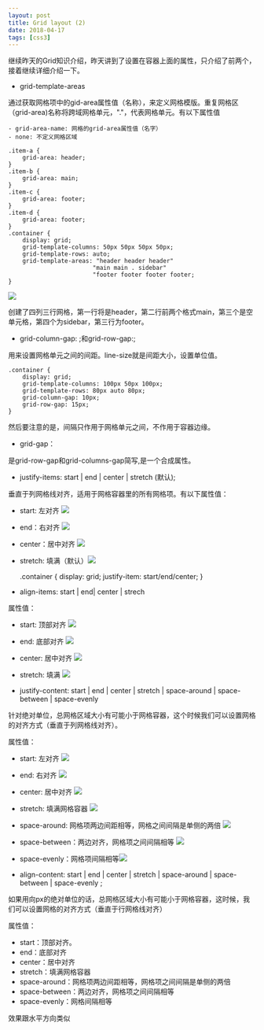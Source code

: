 ```yaml
---
layout: post
title: Grid layout (2)
date: 2018-04-17
tags: [css3]
---
```


继续昨天的Grid知识介绍，昨天讲到了设置在容器上面的属性，只介绍了前两个，接着继续详细介绍一下。

- grid-template-areas

通过获取网格项中的gid-area属性值（名称），来定义网格模版。重复网格区（grid-area)名称将跨域网格单元，"."，代表网格单元。有以下属性值

    - grid-area-name: 网格的grid-area属性值（名字）
    - none: 不定义网格区域

    .item-a {
        grid-area: header;
    }
    .item-b {
        grid-area: main;
    }
    .item-c {
        grid-area: footer;
    }
    .item-d {
        grid-area: footer;
    }
    .container {
        display: grid;
        grid-template-columns: 50px 50px 50px 50px;
        grid-template-rows: auto;
        grid-template-areas: "header header header"
                            "main main . sidebar"
                            "footer footer footer footer;
    }

<img src="http://ovk2ylefr.bkt.clouddn.com/grid3.png">

创建了四列三行网格，第一行将是header，第二行前两个格式main，第三个是空单元格，第四个为sidebar，第三行为footer。

- grid-column-gap: <line-size>;和grid-row-gap:<line-size>;

用来设置网格单元之间的间距。line-size就是间距大小，设置单位值。

    .container {
        display: grid;
        grid-template-columns: 100px 50px 100px;
        grid-template-rows: 80px auto 80px;
        grid-column-gap: 10px;
        grid-row-gap: 15px;
    }

然后要注意的是，间隔只作用于网格单元之间，不作用于容器边缘。

- grid-gap：<grid-row-gap> <gird-column-gap>

是grid-row-gap和grid-columns-gap简写,是一个合成属性。

- justify-items: start | end | center | stretch (默认);

垂直于列网格线对齐，适用于网格容器里的所有网格项。有以下属性值：

- start: 左对齐 <img src="http://ovk2ylefr.bkt.clouddn.com/grid4.png">
- end：右对齐 <img src="http://ovk2ylefr.bkt.clouddn.com/grid5.png">
- center：居中对齐 <img src="http://ovk2ylefr.bkt.clouddn.com/grid6.png">
- stretch: 填满（默认）<img src="http://ovk2ylefr.bkt.clouddn.com/grid7.png">

    .container {
        display: grid;
        justify-item: start/end/center;
    }

- align-items: start \| end\| center \| strech 

属性值：

- start: 顶部对齐 <img src="https://upload-images.jianshu.io/upload_images/3600755-44a169b8af1f21c0.png?imageMogr2/auto-orient/">
- end: 底部对齐 <img src="https://upload-images.jianshu.io/upload_images/3600755-eeca00235888704f.png?imageMogr2/auto-orient/">
- center: 居中对齐 <img src="https://upload-images.jianshu.io/upload_images/3600755-accfcd58d71fbb46.png?imageMogr2/auto-orient/">
- stretch: 填满 <img src="https://upload-images.jianshu.io/upload_images/3600755-1f776fed8480c565.png?imageMogr2/auto-orient/">

- justify-content: start \| end \| center \| stretch \| space-around \| space-between \| space-evenly

针对绝对单位，总网格区域大小有可能小于网格容器，这个时候我们可以设置网格的对齐方式（垂直于列网格线对齐）。

属性值：

- start: 左对齐 <img src="https://upload-images.jianshu.io/upload_images/3600755-598418fbb05c660a.png?imageMogr2/auto-orient/strip%7CimageView2/2/w/387">
- end: 右对齐 <img src="https://upload-images.jianshu.io/upload_images/3600755-1377e3bc624b54cc.png?imageMogr2/auto-orient/strip%7CimageView2/2/w/387">
- center: 居中对齐 <img src="https://upload-images.jianshu.io/upload_images/3600755-a7e350e6f1fe568d.png?imageMogr2/auto-orient/strip%7CimageView2/2/w/387">
- stretch: 填满网格容器 <img src="https://upload-images.jianshu.io/upload_images/3600755-bbdba4cc0ea76dc0.png?imageMogr2/auto-orient/strip%7CimageView2/2/w/387">
- space-around: 网格项两边间距相等，网格之间间隔是单侧的两倍 <img src="https://upload-images.jianshu.io/upload_images/3600755-0ef01afa5dd59199.png?imageMogr2/auto-orient/">
- space-between：两边对齐，网格项之间间隔相等 <img src="https://upload-images.jianshu.io/upload_images/3600755-d7209e56f1d193d5.png?imageMogr2/auto-orient/">
- space-evenly：网格项间隔相等<img src="https://upload-images.jianshu.io/upload_images/3600755-ccbe53f6d1ff7e5f.png?imageMogr2/auto-orient/">

- align-content: start \| end \| center \| stretch \| space-around \| space-between \| space-evenly ;

如果用向px的绝对单位的话，总网格区域大小有可能小于网格容器，这时候，我们可以设置网格的对齐方式（垂直于行网格线对齐）

属性值：

- start：顶部对齐。
- end：底部对齐
- center：居中对齐
- stretch：填满网格容器
- space-around：网格项两边间距相等，网格项之间间隔是单侧的两倍
- space-between：两边对齐，网格项之间间隔相等
- space-evenly：网格间隔相等

效果跟水平方向类似

